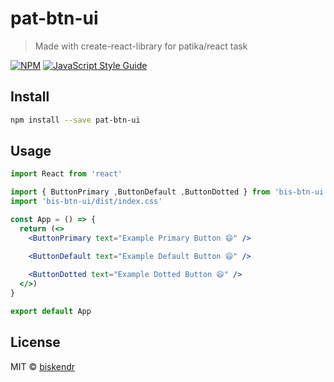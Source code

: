 # pat-btn-ui

> Made with create-react-library for patika/react task

[![NPM](https://img.shields.io/npm/v/pat-btn-ui.svg)](https://www.npmjs.com/package/pat-btn-ui) [![JavaScript Style Guide](https://img.shields.io/badge/code_style-standard-brightgreen.svg)](https://standardjs.com)

## Install

```bash
npm install --save pat-btn-ui
```

## Usage

```jsx
import React from 'react'

import { ButtonPrimary ,ButtonDefault ,ButtonDotted } from 'bis-btn-ui'
import 'bis-btn-ui/dist/index.css'

const App = () => {
  return (<>    
    <ButtonPrimary text="Example Primary Button 😄" />

    <ButtonDefault text="Example Default Button 😄" />
    
    <ButtonDotted text="Example Dotted Button 😄" />
  </>)
}

export default App
```

## License

MIT © [biskendr](https://github.com/biskendr)
